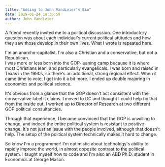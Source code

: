 ```yaml
---
title: "Adding to John Vandivier's Bio"
date: 2019-01-24 10:35:59
author: John Vandivier
---
```




<!-- wp:paragraph -->
<p>A friend recently invited me to a political discussion. One introductory question was about each individual's current political attitudes and how they saw those develop in their own lives. What I wrote is repeated here.</p>
<!-- /wp:paragraph -->

<!-- wp:paragraph -->
<p>I'm an anarcho-capitalist. I'm also a Christian and a conservative, but not a Republican.<br>I was more or less born into the GOP-leaning camp because it is where most Christians lean, and particularly evangelicals. I was born and raised in Texas in the 1990s, so there's an additional, strong regional effect. When it came time to vote, I got into it a bit more. I ended up double majoring in economics and political science.</p>
<!-- /wp:paragraph -->

<!-- wp:paragraph -->
<p>It's obvious from a glance that the GOP doesn't act consistent with the conservative label it claims. I moved to DC and thought I could help fix that from the inside out. I worked up to Director of Research at two different GOP political consultancies.</p>
<!-- /wp:paragraph -->

<!-- wp:paragraph -->
<p>Through that experience, I became convinced that the GOP is unwilling to change, and indeed the entire political system is resistant to positive change. It's not just an issue with the people involved, although that doesn't help. The setup of the political system technically makes it hard to change.</p>
<!-- /wp:paragraph -->

<!-- wp:paragraph -->
<p>So know I'm a programmer! I'm optimistic about technology's ability to rapidly improve the world, in almost opposite contrast to the political system. I taught myself how to code and I'm also an ABD Ph.D. student in Economics at George Mason.</p>
<!-- /wp:paragraph -->